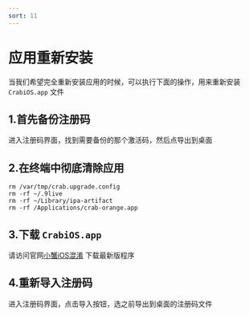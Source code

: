 ```yaml
---
sort: 11
---
```


# 应用重新安装

当我们希望完全重新安装应用的时候，可以执行下面的操作，用来重新安装 `CrabiOS.app` 文件

## 1.首先备份注册码

进入注册码界面，找到需要备份的那个激活码，然后点导出到桌面

## 2.在终端中彻底清除应用
```
rm /var/tmp/crab.upgrade.config
rm -rf ~/.9live
rm -rf ~/Library/ipa-artifact
rm -rf /Applications/crab-orange.app
```

## 3.下载 `CrabiOS.app`

请访问官网[小蟹iOS混淆](https://crab-ios.com/) 下载最新版程序

## 4.重新导入注册码

进入注册码界面，点击导入按钮，选之前导出到桌面的注册码文件